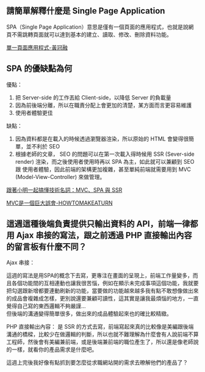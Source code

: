 ## 請簡單解釋什麼是 Single Page Application
SPA（Single Page Application）意思是僅有一個頁面的應用程式，也就是說網頁不需跳轉頁面就可以達到基本的建立、讀取、修改、刪除資料功能。


[單一頁面應用程式-黃冠融](https://medium.com/@mybaseball52/單一頁面應用程式-c98c8a17081)

## SPA 的優缺點為何
優點：

1. 把 Server-side 的工作丟給 Client-side，以降低 Server 的負載量
2. 因為前後端分離，所以在職責分配上會更加的清楚，某方面而言更容易維護
3. 使用者體驗更佳


缺點：

1. 因為資料都是在載入的時候透過瀏覽器渲染，所以原始的 HTML 會變得很簡單，並不利於 SEO
2. 根據老師的文章， SEO 的問題可以在第一次載入得時候用 SSR (Sever-side render) 渲染，而之後使用者使用時再以 SPA 為主，如此就可以兼顧到 SEO 跟 使用者體驗，因此前端的架構更加複雜，甚至單純前端就需要用到 MVC (Model-View-Controller) 來做管理。

[跟著小明一起搞懂技術名詞：MVC、SPA 與 SSR](https://medium.com/@hulitw/introduction-mvc-spa-and-ssr-545c941669e9)

[MVC是一個巨大誤會-HOWTOMAKEATURN](http://blog.turn.tw/?p=1539)
## 這週這種後端負責提供只輸出資料的 API，前端一律都用 Ajax 串接的寫法，跟之前透過 PHP 直接輸出內容的留言板有什麼不同？

Ajax 串接：

這週的寫法是用SPA的概念下去寫，更專注在畫面的呈現上，前端工作量變多，而且各個功能間的互相連動也讓我很苦惱，例如在顯示未完成事項這個功能，我就要把勾選跟新增都要連動刷新的功能，當要做的功能越來越多我有點不敢想像做出來的成品會複雜成怎樣，更別說還要兼顧可讀性，這其實是讓我最煩惱的地方，一直覺得自己寫的東西邏輯不夠嚴謹...<br/>但後端的溝通變得簡單很多，做出來的成品體驗起來也的確比較精緻。



PHP 直接輸出內容：
是 SSR 的方式去寫，前端寫起來真的比較像是美編跟後端溝通的橋樑，比較少在做邏輯的判斷，所以也就不難理解為什麼會有人說前端不算工程師，然後會有美編兼前端，或是後端兼前端的職位產生了，所以還是像老師說的一樣，就看你的產品需求是什麼吧。

這週上完後我好像有點抓到要怎麼從求職網站開的需求去暸解他們的產品了？
